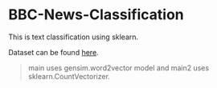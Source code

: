 # BBC-News-Classification
This is text classification using sklearn. 

Dataset can be found [here](https://www.kaggle.com/yufengdev/bbc-fulltext-and-category).

> main uses gensim.word2vector model and main2 uses sklearn.CountVectorizer.
